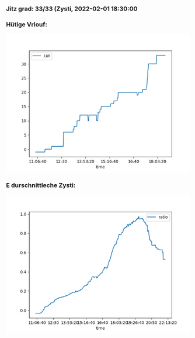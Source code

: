 ### Jitz grad: 33/33 (Zysti, 2022-02-01 18:30:00

### Hütige Vrlouf:
![Graph](Today.png)

### E durschnittleche Zysti:
![Graph](Zysti.png)